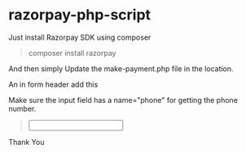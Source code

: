 # razorpay-php-script

Just install Razorpay SDK using composer

> composer install razorpay

And then simply Update the make-payment.php file in the location.

An in form header add this

> <form action="make-payment.php" method="POST">

Make sure the input field has a name="phone" for getting the phone number.
> <input type="text" name="phone">


Thank You

